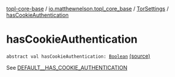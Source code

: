 [topl-core-base](../../index.md) / [io.matthewnelson.topl_core_base](../index.md) / [TorSettings](index.md) / [hasCookieAuthentication](./has-cookie-authentication.md)

# hasCookieAuthentication

`abstract val hasCookieAuthentication: `[`Boolean`](https://kotlinlang.org/api/latest/jvm/stdlib/kotlin/-boolean/index.html) [(source)](https://github.com/05nelsonm/TorOnionProxyLibrary-Android/blob/master/topl-core-base/src/main/java/io/matthewnelson/topl_core_base/TorSettings.kt#L295)

See [DEFAULT__HAS_COOKIE_AUTHENTICATION](-d-e-f-a-u-l-t__-h-a-s_-c-o-o-k-i-e_-a-u-t-h-e-n-t-i-c-a-t-i-o-n.md)

